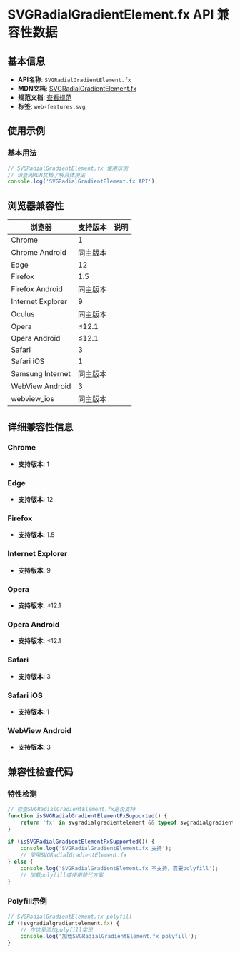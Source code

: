 # SVGRadialGradientElement.fx API 兼容性数据

## 基本信息

- **API名称**: `SVGRadialGradientElement.fx`
- **MDN文档**: [SVGRadialGradientElement.fx](https://developer.mozilla.org/docs/Web/API/SVGRadialGradientElement/fx)
- **规范文档**: [查看规范](https://svgwg.org/svg2-draft/pservers.html#__svg__SVGRadialGradientElement__fx)
- **标签**: `web-features:svg`

## 使用示例

### 基本用法

```javascript
// SVGRadialGradientElement.fx 使用示例
// 请查阅MDN文档了解具体用法
console.log('SVGRadialGradientElement.fx API');
```

## 浏览器兼容性

| 浏览器 | 支持版本 | 说明 |
|--------|----------|------|
| Chrome | 1 |  |
| Chrome Android | 同主版本 |  |
| Edge | 12 |  |
| Firefox | 1.5 |  |
| Firefox Android | 同主版本 |  |
| Internet Explorer | 9 |  |
| Oculus | 同主版本 |  |
| Opera | ≤12.1 |  |
| Opera Android | ≤12.1 |  |
| Safari | 3 |  |
| Safari iOS | 1 |  |
| Samsung Internet | 同主版本 |  |
| WebView Android | 3 |  |
| webview_ios | 同主版本 |  |

## 详细兼容性信息

### Chrome

- **支持版本**: 1

### Edge

- **支持版本**: 12

### Firefox

- **支持版本**: 1.5

### Internet Explorer

- **支持版本**: 9

### Opera

- **支持版本**: ≤12.1

### Opera Android

- **支持版本**: ≤12.1

### Safari

- **支持版本**: 3

### Safari iOS

- **支持版本**: 1

### WebView Android

- **支持版本**: 3

## 兼容性检查代码

### 特性检测

```javascript
// 检查SVGRadialGradientElement.fx是否支持
function isSVGRadialGradientElementFxSupported() {
    return 'fx' in svgradialgradientelement && typeof svgradialgradientelement.fx === 'function';
}

if (isSVGRadialGradientElementFxSupported()) {
    console.log('SVGRadialGradientElement.fx 支持');
    // 使用SVGRadialGradientElement.fx
} else {
    console.log('SVGRadialGradientElement.fx 不支持，需要polyfill');
    // 加载polyfill或使用替代方案
}
```

### Polyfill示例

```javascript
// SVGRadialGradientElement.fx polyfill
if (!svgradialgradientelement.fx) {
    // 在这里添加polyfill实现
    console.log('加载SVGRadialGradientElement.fx polyfill');
}
```

